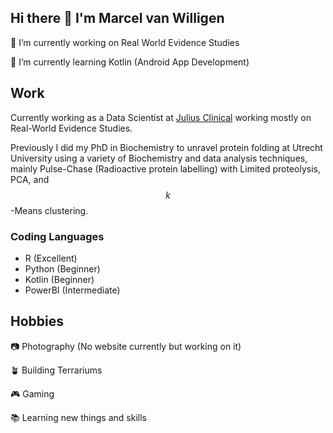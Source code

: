 ## Hi there 👋 I'm Marcel van Willigen
🔭 I’m currently working on Real World Evidence Studies

🌱 I’m currently learning Kotlin (Android App Development)
  
## Work
Currently working as a Data Scientist at [Julius Clinical](https://www.juliusclinical.com/) working mostly on Real-World Evidence Studies.

Previously I did my PhD in Biochemistry to unravel protein folding at Utrecht University using a variety of Biochemistry and data analysis techniques, mainly Pulse-Chase (Radioactive protein labelling) with Limited proteolysis, PCA, and $$k$$-Means clustering.

###  Coding Languages
- R (Excellent)
- Python (Beginner)
- Kotlin (Beginner)
- PowerBI (Intermediate)

## Hobbies
:camera: Photography (No website currently but working on it)

:potted_plant: Building Terrariums

:video_game: Gaming

:books: Learning new things and skills
<!--
**MWilligen/MWilligen** is a ✨ _special_ ✨ repository because its `README.md` (this file) appears on your GitHub profile.

Here are some ideas to get you started:

- 🔭 I’m currently working on ...
- 🌱 I’m currently learning ...
- 👯 I’m looking to collaborate on ...
- 🤔 I’m looking for help with ...
- 💬 Ask me about ...
- 📫 How to reach me: ...
- 😄 Pronouns: ...
- ⚡ Fun fact: ...
-->
